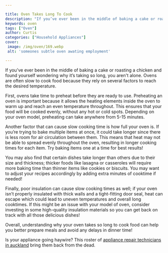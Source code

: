 ```yaml
---

title: Oven Takes Long To Cook
description: "If you’ve ever been in the middle of baking a cake or roasting a chicken and found yourself wondering why it’s taking so long, you...lets find out"
keywords: oven
tags: ["Oven"]
author: Curtis
categories: ["Household Appliances"]
cover: 
 image: /img/oven/169.webp
 alt: 'someones subtle oven awating employment'

---
```


If you’ve ever been in the middle of baking a cake or roasting a chicken and found yourself wondering why it’s taking so long, you aren't alone. Ovens are often slow to cook food because they rely on several factors to reach the desired temperature.

First, ovens take time to preheat before they are ready to use. Preheating an oven is important because it allows the heating elements inside the oven to warm up and reach an even temperature throughout. This ensures that your food will be cooked evenly, without any hot or cold spots. Depending on your oven model, preheating can take anywhere from 5-15 minutes.

Another factor that can cause slow cooking time is how full your oven is. If you’re trying to bake multiple items at once, it could take longer since there is less room for air circulation between them. This means that heat may not be able to spread evenly throughout the oven, resulting in longer cooking times for each item. Try baking items one at a time for best results! 

You may also find that certain dishes take longer than others due to their size and thickness; thicker foods like lasagna or casseroles will require more baking time than thinner items like cookies or biscuits. You may want to adjust your recipes accordingly by adding extra minutes of cooktime if needed! 

Finally, poor insulation can cause slow cooking times as well; if your oven isn’t properly insulated with thick walls and a tight-fitting door seal, heat can escape which could lead to uneven temperatures and overall long cooktimes. If this might be an issue with your model of oven, consider investing in some high-quality insulation materials so you can get back on track with all those delicious dishes! 

Overall, understanding why your oven takes so long to cook food can help you better prepare meals and avoid any delays in dinner time!

Is your appliance going haywire? This roster of <a href="/pages/appliance-repair-technicians/new-zealand/auckland/">appliance repair technicians in auckland</a> bring them back from the dead.